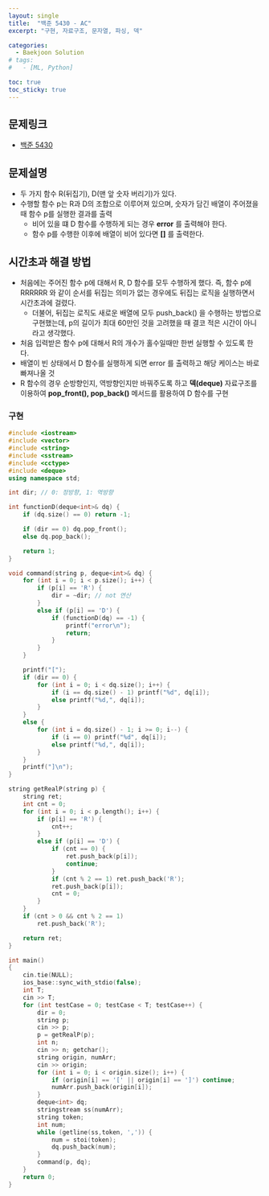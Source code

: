 ```yaml
---
layout: single
title:  "백준 5430 - AC"
excerpt: "구현, 자료구조, 문자열, 파싱, 덱"

categories:
  - Baekjoon Solution
# tags:
#   - [ML, Python]

toc: true
toc_sticky: true
---
```


## 문제링크
- [백준 5430](https://www.acmicpc.net/problem/5430)

## 문제설명
- 두 가지 함수 R(뒤집기), D(맨 앞 숫자 버리기)가 있다.
- 수행할 함수 p는 R과 D의 조합으로 이루어져 있으며, 숫자가 담긴 배열이 주어졌을 때 함수 p를 실행한 결과를 출력
    - 비어 있을 떄 D 함수를 수행하게 되는 경우 **error** 를 출력해야 한다.
    - 함수 p를 수행한 이후에 배열이 비어 있다면 **[]** 를 출력한다.

## 시간초과 해결 방법
- 처음에는 주어진 함수 p에 대해서 R, D 함수를 모두 수행하게 했다. 즉, 함수 p에 RRRRRR 와 같이 순서를 뒤집는 의미가 없는 경우에도 뒤집는 로직을 실행하면서 시간초과에 걸렸다.
    - 더불어, 뒤집는 로직도 새로운 배열에 모두 push_back() 을 수행하는 방법으로 구현했는데, p의 길이가 최대 60만인 것을 고려했을 때 결코 적은 시간이 아니라고 생각했다.
- 처음 입력받은 함수 p에 대해서 R의 개수가 홀수일때만 한번 실행할 수 있도록 한다.
- 배열이 빈 상태에서 D 함수를 실행하게 되면 error 를 출력하고 해당 케이스는 바로 빠져나올 것
- R 함수의 경우 순방향인지, 역방향인지만 바꿔주도록 하고 **덱(deque)** 자료구조를 이용하여 **pop_front(), pop_back()** 메서드를 활용하여 D 함수를 구현

### 구현
```c++
#include <iostream>
#include <vector>
#include <string>
#include <sstream>
#include <cctype>
#include <deque>
using namespace std;

int dir; // 0: 정방향, 1: 역방향

int functionD(deque<int>& dq) {
	if (dq.size() == 0) return -1;

	if (dir == 0) dq.pop_front();
	else dq.pop_back();

	return 1;
}

void command(string p, deque<int>& dq) {
	for (int i = 0; i < p.size(); i++) {
		if (p[i] == 'R') {
			dir = ~dir; // not 연산
		}
		else if (p[i] == 'D') {
			if (functionD(dq) == -1) {
				printf("error\n");
				return;
			}
		}
	}

	printf("[");
	if (dir == 0) {
		for (int i = 0; i < dq.size(); i++) {
			if (i == dq.size() - 1) printf("%d", dq[i]);
			else printf("%d,", dq[i]);
		}
	}
	else {
		for (int i = dq.size() - 1; i >= 0; i--) {
			if (i == 0) printf("%d", dq[i]);
			else printf("%d,", dq[i]);
		}
	}
	printf("]\n");
}

string getRealP(string p) {
	string ret;
	int cnt = 0;
	for (int i = 0; i < p.length(); i++) {
		if (p[i] == 'R') {
			cnt++;
		}
		else if (p[i] == 'D') {
			if (cnt == 0) {
				ret.push_back(p[i]);
				continue;
			}
			if (cnt % 2 == 1) ret.push_back('R');
			ret.push_back(p[i]);
			cnt = 0;
		}
	}
	if (cnt > 0 && cnt % 2 == 1) 
		ret.push_back('R');

	return ret;
}

int main()
{
	cin.tie(NULL);
	ios_base::sync_with_stdio(false);
	int T;
	cin >> T;
	for (int testCase = 0; testCase < T; testCase++) {
		dir = 0;
		string p;
		cin >> p;
		p = getRealP(p);
		int n; 
		cin >> n; getchar();
		string origin, numArr;
		cin >> origin;
		for (int i = 0; i < origin.size(); i++) {
			if (origin[i] == '[' || origin[i] == ']') continue;
			numArr.push_back(origin[i]);
		}
		deque<int> dq;
		stringstream ss(numArr);
		string token;
		int num;
		while (getline(ss,token, ',')) {
			num = stoi(token);
			dq.push_back(num);
		}
		command(p, dq);
	}
	return 0;
}
```
